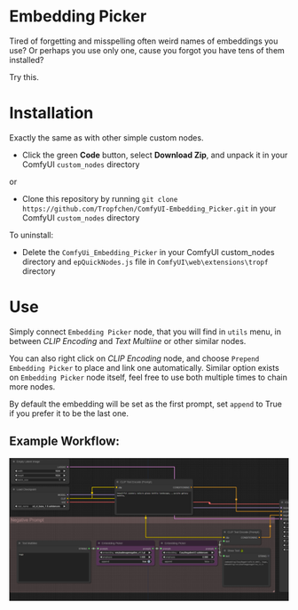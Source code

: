 # Embedding Picker

Tired of forgetting and misspelling often weird names of embeddings you use?
Or perhaps you use only one, cause you forgot you have tens of them installed?

Try this.

# Installation

Exactly the same as with other simple custom nodes.

- Click the green **Code** button, select **Download Zip**, and unpack it in your ComfyUI `custom_nodes` directory

or

- Clone this repository by running `git clone https://github.com/Tropfchen/ComfyUI-Embedding_Picker.git` in your ComfyUI `custom_nodes` directory

To uninstall:

- Delete the `ComfyUi_Embedding_Picker` in your ComfyUI custom_nodes directory and `epQuickNodes.js` file in `ComfyUI\web\extensions\tropf` directory

# Use

Simply connect `Embedding Picker` node, that you will find in `utils` menu, in between _CLIP Encoding_ and _Text Multiine_ or other similar nodes.

You can also right click on _CLIP Encoding_ node, and choose `Prepend Embedding Picker` to place and link one automatically.
Similar option exists on `Embedding Picker` node itself, feel free to use both multiple times to chain more nodes.

By default the embedding will be set as the first prompt, set `append` to True if you prefer it to be the last one.

## Example Workflow:

![Example](example_workflow.png)
